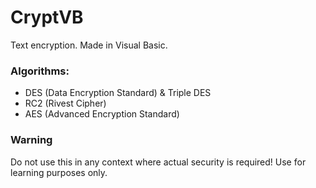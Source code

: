 # CryptVB
Text encryption. Made in Visual Basic.

### Algorithms:

  * DES (Data Encryption Standard) & Triple DES
  * RC2 (Rivest Cipher)
  * AES (Advanced Encryption Standard)
  
### Warning 

 Do not use this in any context where actual security is required! Use for learning purposes only.
    
